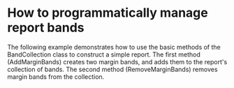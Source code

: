 # How to programmatically manage report bands


<p>The following example demonstrates how to use the basic methods of the BandCollection class to construct a simple report. The first method (AddMarginBands) creates two margin bands, and adds them to the report's collection of bands. The second method (RemoveMarginBands) removes margin bands from the collection.</p>

<br/>


